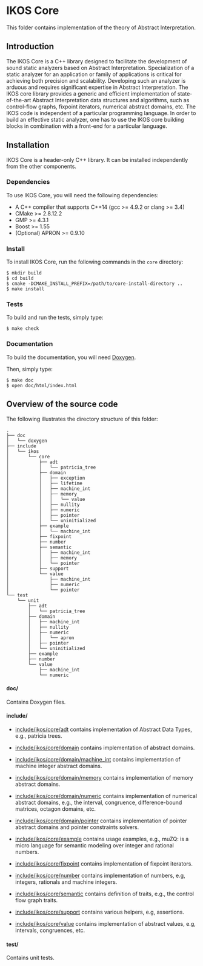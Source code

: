 IKOS Core
=========

This folder contains implementation of the theory of Abstract Interpretation.

Introduction
------------

The IKOS Core is a C++ library designed to facilitate the development of sound static analyzers based on Abstract Interpretation. Specialization of a static analyzer for an application or family of applications is critical for achieving both precision and scalability. Developing such an analyzer is arduous and requires significant expertise in Abstract Interpretation. The IKOS core library provides a generic and efficient implementation of state-of-the-art Abstract Interpretation data structures and algorithms, such as control-flow graphs, fixpoint iterators, numerical abstract domains, etc. The IKOS code is independent of a particular programming language. In order to build an effective static analyzer, one has to use the IKOS core building blocks in combination with a front-end for a particular language.

Installation
------------

IKOS Core is a header-only C++ library. It can be installed independently from the other components.

### Dependencies

To use IKOS Core, you will need the following dependencies:

* A C++ compiler that supports C++14 (gcc >= 4.9.2 or clang >= 3.4)
* CMake >= 2.8.12.2
* GMP >= 4.3.1
* Boost >= 1.55
* (Optional) APRON >= 0.9.10

### Install

To install IKOS Core, run the following commands in the `core` directory:

```
$ mkdir build
$ cd build
$ cmake -DCMAKE_INSTALL_PREFIX=/path/to/core-install-directory ..
$ make install
```

### Tests

To build and run the tests, simply type:

```
$ make check
```

### Documentation

To build the documentation, you will need [Doxygen](http://www.doxygen.org).

Then, simply type:

```
$ make doc
$ open doc/html/index.html
```

Overview of the source code
---------------------------

The following illustrates the directory structure of this folder:

```
.
├── doc
│   └── doxygen
├── include
│   └── ikos
│       └── core
│           ├── adt
│           │   └── patricia_tree
│           ├── domain
│           │   ├── exception
│           │   ├── lifetime
│           │   ├── machine_int
│           │   ├── memory
│           │   │   └── value
│           │   ├── nullity
│           │   ├── numeric
│           │   ├── pointer
│           │   └── uninitialized
│           ├── example
│           │   └── machine_int
│           ├── fixpoint
│           ├── number
│           ├── semantic
│           │   ├── machine_int
│           │   ├── memory
│           │   └── pointer
│           ├── support
│           └── value
│               ├── machine_int
│               ├── numeric
│               └── pointer
└── test
    └── unit
        ├── adt
        │   └── patricia_tree
        ├── domain
        │   ├── machine_int
        │   ├── nullity
        │   ├── numeric
        │   │   └── apron
        │   ├── pointer
        │   └── uninitialized
        ├── example
        ├── number
        └── value
            ├── machine_int
            └── numeric
```

#### doc/

Contains Doxygen files.

#### include/

* [include/ikos/core/adt](include/ikos/core/adt) contains implementation of Abstract Data Types, e.g., patricia trees.

* [include/ikos/core/domain](include/ikos/core/domain) contains implementation of abstract domains.

* [include/ikos/core/domain/machine_int](include/ikos/core/domain/machine_int) contains implementation of machine integer abstract domains.

* [include/ikos/core/domain/memory](include/ikos/core/domain/memory) contains implementation of memory abstract domains.

* [include/ikos/core/domain/numeric](include/ikos/core/domain/numeric) contains implementation of numerical abstract domains, e.g., the interval, congruence, difference-bound matrices, octagon domains, etc.

* [include/ikos/core/domain/pointer](include/ikos/core/domain/pointer) contains implementation of pointer abstract domains and pointer constraints solvers.

* [include/ikos/core/example](include/ikos/core/example) contains usage examples, e.g., muZQ: is a micro language for semantic modeling over integer and rational numbers.

* [include/ikos/core/fixpoint](include/ikos/core/fixpoint) contains implementation of fixpoint iterators.

* [include/ikos/core/number](include/ikos/core/number) contains implementation of numbers, e.g, integers, rationals and machine integers.

* [include/ikos/core/semantic](include/ikos/core/semantic) contains definition of traits, e.g., the control flow graph traits.

* [include/ikos/core/support](include/ikos/core/support) contains various helpers, e.g, assertions.

* [include/ikos/core/value](include/ikos/core/value) contains implementation of abstract values, e.g, intervals, congruences, etc.

#### test/

Contains unit tests.
